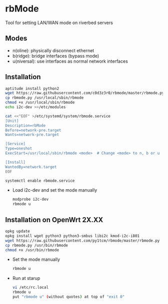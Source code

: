 # rbMode

Tool for setting LAN/WAN mode on riverbed servers

## Modes

* n(oline): physically disconnect ethernet
* b(ridge): bridge interfaces (bypass mode)
* u(niversal): use interfaces as normal network interfaces

## Installation

~~~bash
aptitude install python2
wget https://raw.githubusercontent.com/c0d3z3r0/rbmode/master/rbmode.py
cp rbmode.py /usr/local/sbin/rbmode
chmod +x /usr/local/sbin/rbmode
echo i2c-dev >>/etc/modules

cat <<"EOF" >/etc/systemd/system/rbmode.service
[Unit]
Description=rbMode
Before=network-pre.target
Wants=network-pre.target

[Service]
Type=oneshot
ExecStart=/usr/local/sbin/rbmode <mode>  # Change <mode> to n, b or u

[Install]
WantedBy=network.target
EOF

systemctl enable rbmode.service
~~~
	
* Load i2c-dev and set the mode manually

	~~~bash
	modprobe i2c-dev
	rbmode u
	~~~

## Installation on OpenWrt 2X.XX

~~~bash
opkg update
opkg install wget python3 python3-smbus libi2c kmod-i2c-i801
wget https://raw.githubusercontent.com/py1tcm/rbmode/master/rbmode.py
cp rbmode.py /usr/bin/rbmode
chmod +x /usr/bin/rbmode
~~~

* Set the mode manually

	~~~bash
	rbmode u
	~~~
	
* Run at starup

	~~~bash
	vi /etc/rc.local
	rbmode u
	put "rbmode u" (without quotes) at top of "exit 0"
	~~~